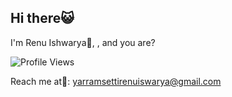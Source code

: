 ## Hi there😺

 I'm Renu Ishwarya🌸, , and you are?

![Profile Views](https://komarev.com/ghpvc/?username=renuiswarya11&color=brightgreen)

Reach me at📨: yarramsettirenuiswarya@gmail.com
